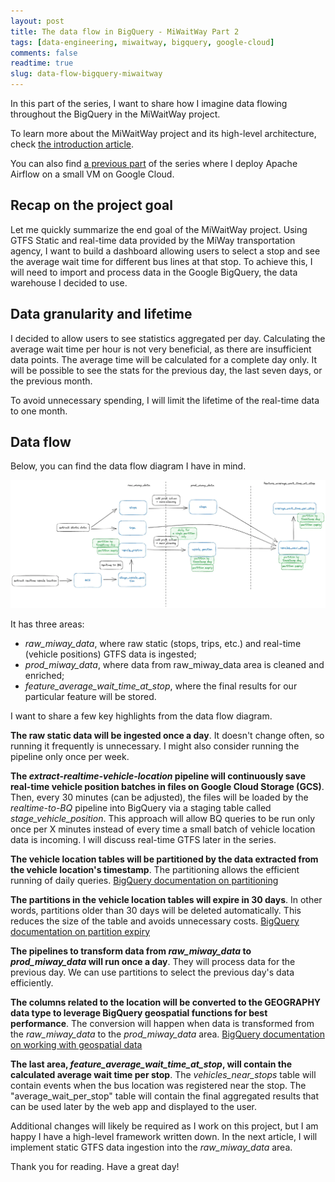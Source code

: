 ```yaml
---
layout: post
title: The data flow in BigQuery - MiWaitWay Part 2
tags: [data-engineering, miwaitway, bigquery, google-cloud]
comments: false
readtime: true
slug: data-flow-bigquery-miwaitway
---
```


In this part of the series, I want to share how I imagine data flowing throughout the BigQuery in the MiWaitWay project.

To learn more about the MiWaitWay project and its high-level architecture, check [the introduction article](/miwaitway-average-wait-time-on-stop/).

You can also find [a previous part](/deploy-airflow-google-cloud-miwaitway) of the series where I deploy Apache Airflow on a small VM on Google Cloud.

## Recap on the project goal

Let me quickly summarize the end goal of the MiWaitWay project. Using GTFS Static and real-time data provided by the MiWay transportation agency, I want to build a dashboard allowing users to select a stop and see the average wait time for different bus lines at that stop. To achieve this, I will need to import and process data in the Google BigQuery, the data warehouse I decided to use.

## Data granularity and lifetime

I decided to allow users to see statistics aggregated per day. Calculating the average wait time per hour is not very beneficial, as there are insufficient data points. The average time will be calculated for a complete day only. It will be possible to see the stats for the previous day, the last seven days, or the previous month.

To avoid unnecessary spending, I will limit the lifetime of the real-time data to one month.

## Data flow

Below, you can find the data flow diagram I have in mind.

<img src="/assets/posts/miwaitway/miwaitway_data_flow.webp" alt="Data flow diagram of MiWaitWay project" loading="lazy" />

It has three areas:

- *raw_miway_data*, where raw static (stops, trips, etc.) and real-time (vehicle positions) GTFS data is ingested;
- *prod_miway_data*, where data from raw_miway_data area is cleaned and enriched;
- *feature_average_wait_time_at_stop*, where the final results for our particular feature will be stored.

I want to share a few key highlights from the data flow diagram.

**The raw static data will be ingested once a day**. It doesn't change often, so running it frequently is unnecessary. I might also consider running the pipeline only once per week.

**The *extract-realtime-vehicle-location* pipeline will continuously save real-time vehicle position batches in files on Google Cloud Storage (GCS)**. Then, every 30 minutes (can be adjusted), the files will be loaded by the *realtime-to-BQ* pipeline into BigQuery via a staging table called *stage_vehicle_position*. This approach will allow BQ queries to be run only once per X minutes instead of every time a small batch of vehicle location data is incoming. I will discuss real-time GTFS later in the series.

**The vehicle location tables will be partitioned by the data extracted from the vehicle location's timestamp**. The partitioning allows the efficient running of daily queries. [BigQuery documentation on partitioning](https://cloud.google.com/bigquery/docs/partitioned-tables)

**The partitions in the vehicle location tables will expire in 30 days**. In other words, partitions older than 30 days will be deleted automatically. This reduces the size of the table and avoids unnecessary costs. [BigQuery documentation on partition expiry](https://cloud.google.com/bigquery/docs/best-practices-storage#use-expiration-settings)

**The pipelines to transform data from *raw_miway_data* to *prod_miway_data* will run once a day**. They will process data for the previous day. We can use partitions to select the previous day's data efficiently.

**The columns related to the location will be converted to the GEOGRAPHY data type to leverage BigQuery geospatial functions for best performance**. The conversion will happen when data is transformed from the *raw_miway_data* to the *prod_miway_data* area. [BigQuery documentation on working with geospatial data](https://cloud.google.com/bigquery/docs/geospatial-data)

**The last area, *feature_average_wait_time_at_stop*, will contain the calculated average wait time per stop**. The *vehicles_near_stops* table will contain events when the bus location was registered near the stop. The "average_wait_per_stop" table will contain the final aggregated results that can be used later by the web app and displayed to the user.

Additional changes will likely be required as I work on this project, but I am happy I have a high-level framework written down. In the next article, I will implement static GTFS data ingestion into the *raw_miway_data* area.

Thank you for reading. Have a great day!
